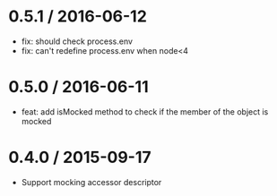 
0.5.1 / 2016-06-12
==================

  * fix: should check process.env
  * fix: can't redefine process.env when node<4

0.5.0 / 2016-06-11
==================

  * feat: add isMocked method to check if the member of the object is mocked

0.4.0 / 2015-09-17
==================

  * Support mocking accessor descriptor
